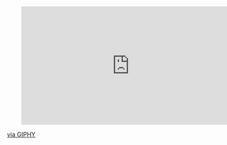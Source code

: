 <div id="header" align="center">
  <div style="width:100%;height:0;padding-bottom:55%;position:relative;"><iframe src="https://giphy.com/embed/bre9Mgy3vkAO7WpwhK" width="100%" height="100%" style="position:absolute" frameBorder="0" class="giphy-embed" allowFullScreen></iframe></div><p><a href="https://giphy.com/gifs/swaps4-bre9Mgy3vkAO7WpwhK">via GIPHY</a></p>
</div>



